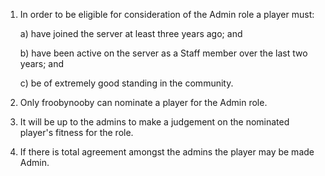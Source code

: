 1. In order to be eligible for consideration of the Admin role a player must:

    a) have joined the server at least three years ago; and
  
    b) have been active on the server as a Staff member over the last two years; and
  
    c) be of extremely good standing in the community.

2. Only froobynooby can nominate a player for the Admin role.

3. It will be up to the admins to make a judgement on the nominated player's fitness for the role.

4. If there is total agreement amongst the admins the player may be made Admin.
